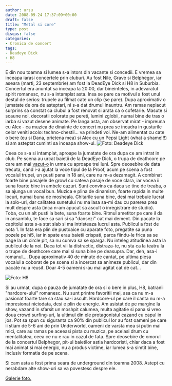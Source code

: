 ```yaml
---
author: ursu
date: 2008-09-24 17:37:09+00:00
draft: false
title: "Metal si core"
type: post
disqus: false
categories:
- Cronica de concert
tags:
- Deadeye Dick
- H8
---
```

E din nou toamna si lumea s-a intors din vacante si concedii. E vremea sa inceapa iarasi concertele prin cluburi. Au fost Nile, Grave si Belphegor, iar aseara  (marti, 23 septembrie) am fost la DeadEye Dick si H8 in Suburbia.
Concertul era anuntat sa inceapa la 20:00, dar bineinteles, in adevaratul spirit romanesc, nu s-a intamplat asta. Insa se pare ca motivul a fost unul destul de serios: trupele au filmat cate un clip (se pare). Dupa aproximativ o jumatate de ora de asteptari, ni s-a dat drumul inauntru. Am ramas neplacut surprins sa constat ca clubul a fost renovat si arata ca o cofetarie. Masute si scaune noi, decoratii colorate pe pereti, lumini zglobii, numai bine de tras o iarba si vazut desene animate. Pe langa asta, am observat mirat - impreuna cu Alex - ca muzica de dinainte de concert nu prea se incadra in gusturile celor veniti acolo: techno-chestii... va prindeti voi.
Ne-am alimentat cu cate o bere (eu si Dana, prietena mea) si Alex cu un Pepsi Light (what a shame!!!) si am asteptat cuminti sa inceapa show-ul. 
![Foto: Deadeye Dick](/img/deadeye-dick_2884794625_o.jpg)

Ceea ce s-a si intamplat, aproape la jumatate de ora dupa ce am intrat in club. Pe scena au urcat baietii de la DeadEye Dick, o trupa de deathcore pe care am mai [vazut-o](/2008-07-01-dodiez-urban/) in urma cu aproape trei luni. Spre deosebire de data trecuta, cand i-a ajutat la voce tipul de la Proof, acum pe scena a fost vocalul trupei, un pusti pana in 18 ani, care nu m-a dezamagit. A combinat foarte bine pasajele de growl cu cateva pasaje de voce clara, iar vocea ii suna foarte bine in ambele cazuri. Sunt convins ca daca se tine de treaba, o sa ajunga un vocal bun. Muzica e plina de dinamism, foarte rapida in multe locuri, numai buna de mosheala. Chitarile suna bine, desi mai trebuie lucrat la solo-uri, dar calitatea sunetului nu ma lasa sa-mi dau cu parerea prea mult despre asta (inca n-am apucat sa ascult o inregistrare de studio). Toba, cu un alt pusti la bete, suna foarte bine. Ritmul ametitor pe care il da in ansamblu, te face sa sari si sa "dansezi" cat mai dement. Din pacate la capitolul asta s-a stat slab si ma intristeaza lucrul asta. Publicul a fost de nota 1. In fata era plin de pustoaice cu aparate foto, pregatite sa puna pozele pe hi5, iar in spate erau baietii crispati, parca fiindu-le frica sa se bage la un circle pit, sa nu cumva sa se sparga. Nu inteleg atitudinea asta la publicul de la noi. Daca tot vii la distractie, distraza-te, nu sta ca la teatru la o trupe de deathcore care mai si suna bine pe deasupra. Dar, deh, asa-i romanul.... Dupa aproximativ 40 de minute de cantat, pe ultima piesa vocalul a coborat de pe scena si a incercat sa animeze publicul, dar din pacate nu a reusit. Doar 4-5 oameni s-au mai agitat cat de cat...

![Foto: H8](/img/h8_2884796969_o.jpg)

Si au urmat, dupa o pauza de jumatate de ora si o bere in plus, H8, batranii "hardcore-ului" romanesc. Nu sunt printre favoritii mei, asa ca nu m-a pasionat foarte tare sa stau sa-i ascult. Hardcore-ul pe care il canta nu m-a impresionat niciodata, desi e plin de energie. Am asistat de pe margine la show, vazand in sfarsit un moshpit calumea, multa agitatie si pana si vreo doua crowd surfing-uri, la ultimul din ele protagonistul cazand cu capul in jos. Pot sa spun cu siguranta ca 90% din publicul lor au fost oameni pe care ii stiam de 5-6 ani de prin Underworld, oameni de varsta mea si putin mai mici, care au ramas pe aceeasi pista cu muzica, pe acelasi drum cu mentalitatea, ceea ce nu e rau in cazul de fata. Spre deosebire de omorul de la concertul Belphegor, pit-ul baietilor astia hardcoristi, chiar daca a fost mai animat si mai energic, nu a produs victime, iar lumea s-a simtit bine, inclusiv formatia de pe scena.

Si cam asta a fost prima seara de underground din toamna 2008. Astept cu nerabdare alte show-uri sa va povestesc despre ele.

[Galerie foto.](http://www.flickr.com/photos/raisedfist/sets/72157607473040477/)
